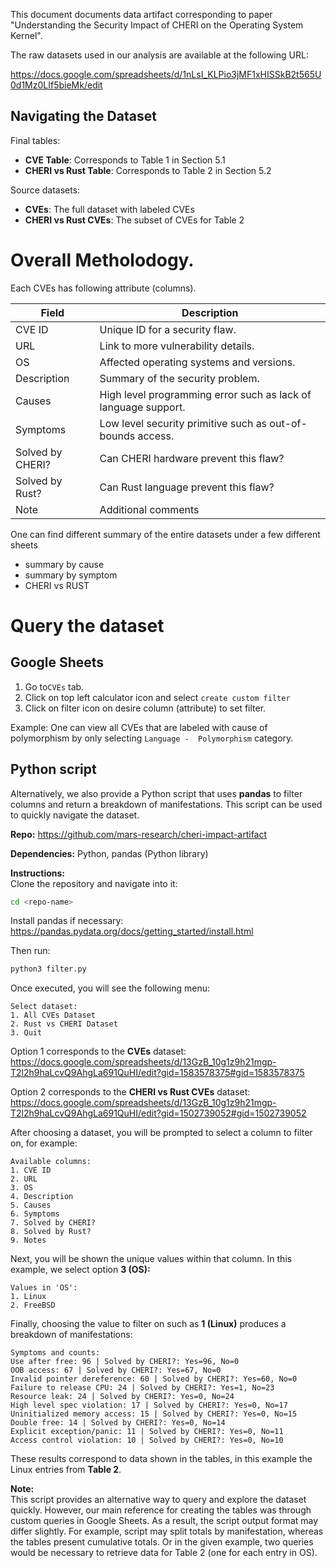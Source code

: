 

This document documents data artifact corresponding 
to paper "Understanding the Security Impact of CHERI
on the Operating System Kernel". 

The raw datasets used in our analysis are available at the following URL:

https://docs.google.com/spreadsheets/d/1nLsI_KLPio3jMF1xHISSkB2t565U0d1Mz0LIf5bieMk/edit

## Navigating the Dataset

Final tables:

- **CVE Table**: Corresponds to Table 1 in Section 5.1
- **CHERI vs Rust Table**: Corresponds to Table 2 in Section 5.2

Source datasets:

- **CVEs**: The full dataset with labeled CVEs
- **CHERI vs Rust CVEs**: The subset of CVEs for Table 2

# Overall Metholodogy.

Each CVEs has following attribute (columns).

| Field              | Description                                               |
|-------------------|----------------------------------------------------------- |
| CVE ID             | Unique ID for a security flaw.                            |
| URL                | Link to more vulnerability details.                       |
| OS                 | Affected operating systems and versions.                  |
| Description        | Summary of the security problem.                          |
| Causes             | High level programming error such as lack of language support. |
| Symptoms           | Low level security primitive such as out-of-bounds access. |
| Solved by CHERI?   | Can CHERI hardware prevent this flaw?                     |
| Solved by Rust?    | Can Rust language prevent this flaw?                      |
| Note               | Additional comments                                       |

One can find different summary of the entire datasets under a few different sheets

- summary by cause
- summary by symptom
- CHERI vs RUST

# Query the dataset

## Google Sheets
1. Go to`CVEs` tab. 
2. Click on top left calculator icon and select `create custom filter`
3. Click on filter icon on desire column (attribute) to set filter.

Example: 
One can view all CVEs that are labeled with cause of polymorphism by only selecting `Language -  Polymorphism` category. 




## Python script


Alternatively, we also provide a Python script that uses **pandas** to filter columns and return a breakdown of manifestations. This script can be used to quickly navigate the dataset.

**Repo:** https://github.com/mars-research/cheri-impact-artifact

**Dependencies:** Python, pandas (Python library)

**Instructions:**  
Clone the repository and navigate into it:

```bash
cd <repo-name>
```

Install pandas if necessary:  
<https://pandas.pydata.org/docs/getting_started/install.html>

Then run:  
```bash
python3 filter.py
```

Once executed, you will see the following menu:

```
Select dataset:
1. All CVEs Dataset
2. Rust vs CHERI Dataset
3. Quit
```

Option 1 corresponds to the **CVEs** dataset:  
<https://docs.google.com/spreadsheets/d/13GzB_10g1z9h21mgp-T2l2h9haLcvQ9AhgLa691QuHI/edit?gid=1583578375#gid=1583578375>  

Option 2 corresponds to the **CHERI vs Rust CVEs** dataset:  
<https://docs.google.com/spreadsheets/d/13GzB_10g1z9h21mgp-T2l2h9haLcvQ9AhgLa691QuHI/edit?gid=1502739052#gid=1502739052>  

After choosing a dataset, you will be prompted to select a column to filter on, for example:

```
Available columns:
1. CVE ID
2. URL
3. OS
4. Description
5. Causes
6. Symptoms
7. Solved by CHERI?
8. Solved by Rust?
9. Notes
```

Next, you will be shown the unique values within that column. In this example, we select option **3 (OS):**

```
Values in 'OS':
1. Linux
2. FreeBSD
```

Finally, choosing the value to filter on such as **1 (Linux)** produces a breakdown of manifestations:

```
Symptoms and counts:
Use after free: 96 | Solved by CHERI?: Yes=96, No=0
OOB access: 67 | Solved by CHERI?: Yes=67, No=0
Invalid pointer dereference: 60 | Solved by CHERI?: Yes=60, No=0
Failure to release CPU: 24 | Solved by CHERI?: Yes=1, No=23
Resource leak: 24 | Solved by CHERI?: Yes=0, No=24
High level spec violation: 17 | Solved by CHERI?: Yes=0, No=17
Uninitialized memory access: 15 | Solved by CHERI?: Yes=0, No=15
Double free: 14 | Solved by CHERI?: Yes=0, No=14
Explicit exception/panic: 11 | Solved by CHERI?: Yes=0, No=11
Access control violation: 10 | Solved by CHERI?: Yes=0, No=10
```

These results correspond to data shown in the tables, in this example the Linux entries from **Table 2**.

**Note:**  
This script provides an alternative way to query and explore the dataset quickly. However, our main reference for creating the tables was through custom queries in Google Sheets. As a result, the script output format may differ slightly. For example, script may split totals by manifestation, whereas the tables present cumulative totals. Or in the given example, two queries would be necessary to retrieve data for Table 2 (one for each entry in OS). 
